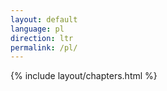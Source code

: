 ```yaml
---
layout: default
language: pl
direction: ltr
permalink: /pl/
---
```


{% include layout/chapters.html %}
